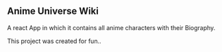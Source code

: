 

## Anime Universe Wiki
A react App in which it contains all anime characters with their Biography. 

This project was created for fun..

